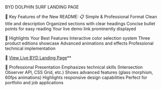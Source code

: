 BYD DOLPHIN SURF LANDING PAGE

🎯 Key Features of the New README:
📋 Simple & Professional Format
Clean title and description
Organized sections with clear headings
Concise bullet points for easy reading
Your live demo link prominently displayed

🌟 Highlights Your Best Features
Interactive color selection system
Three product editions showcase
Advanced animations and effects
Professional technical implementation

👀 [View Live BYD Landing Page](https://www.genspark.ai/api/code_sandbox_light/preview/424fad74-3d2d-4858-9fe9-95ddebfb713f/index.html?canvas_history_id=9bb894af-473d-4dc6-a619-eb36016053b1)**

💼 Professional Presentation
Emphasizes technical skills (Intersection Observer API, CSS Grid, etc.)
Shows advanced features (glass morphism, 60fps animations)
Highlights responsive design capabilities
Perfect for portfolio and job applications
